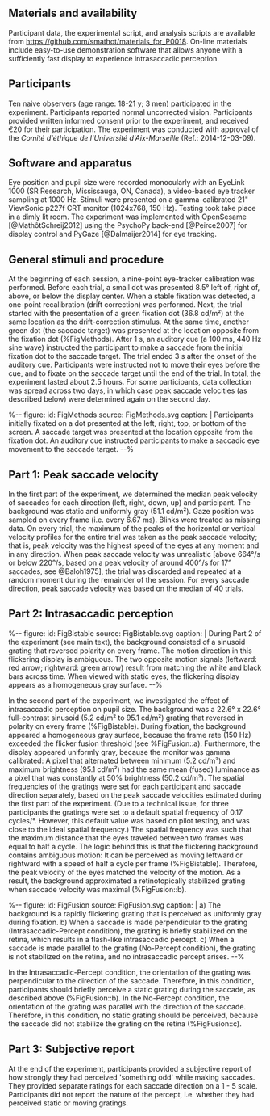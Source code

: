 ## Materials and availability

Participant data, the experimental script, and analysis scripts are available from <https://github.com/smathot/materials_for_P0018>. On-line materials include easy-to-use demonstration software that allows anyone with a sufficiently fast display to experience intrasaccadic perception.

## Participants

Ten naive observers (age range: 18-21 y; 3 men) participated in the experiment. Participants reported normal uncorrected vision. Participants provided written informed consent prior to the experiment, and received €20 for their participation. The experiment was conducted with approval of the *Comité d'éthique de l'Université d'Aix-Marseille* (Ref.: 2014-12-03-09).

## Software and apparatus

Eye position and pupil size were recorded monocularly with an EyeLink 1000 (SR Research, Mississauga, ON, Canada), a video-based eye tracker sampling at 1000 Hz. Stimuli were presented on a gamma-calibrated 21" ViewSonic p227f CRT monitor (1024x768, 150 Hz). Testing took take place in a dimly lit room. The experiment was implemented with OpenSesame [@MathôtSchreij2012] using the PsychoPy back-end [@Peirce2007] for display control and PyGaze [@Dalmaijer2014] for eye tracking.

## General stimuli and procedure

At the beginning of each session, a nine-point eye-tracker calibration was performed. Before each trial, a small dot was presented 8.5° left of, right of, above, or below the display center. When a stable fixation was detected, a one-point recalibration (drift correction) was performed. Next, the trial started with the presentation of a green fixation dot (36.8 cd/m²) at the same location as the drift-correction stimulus. At the same time, another green dot (the saccade target) was presented at the location opposite from the fixation dot (%FigMethods). After 1 s, an auditory cue (a 100 ms, 440 Hz sine wave) instructed the participant to make a saccade from the initial fixation dot to the saccade target. The trial ended 3 s after the onset of the auditory cue. Participants were instructed not to move their eyes before the cue, and to fixate on the saccade target until the end of the trial. In total, the experiment lasted about 2.5 hours. For some participants, data collection was spread across two days, in which case peak saccade velocities (as described below) were determined again on the second day.

%--
figure:
 id: FigMethods
 source: FigMethods.svg
 caption: |
  Participants initially fixated on a dot presented at the left, right, top, or bottom of the screen. A saccade target was presented at the location opposite from the fixation dot. An auditory cue instructed participants to make a saccadic eye movement to the saccade target.
--%

## Part 1: Peak saccade velocity

In the first part of the experiment, we determined the median peak velocity of saccades for each direction (left, right, down, up) and participant. The background was static and uniformly gray (51.1 cd/m²). Gaze position was sampled on every frame (i.e. every 6.67 ms). Blinks were treated as missing data. On every trial, the maximum of the peaks of the horizontal or vertical velocity profiles for the entire trial was taken as the peak saccade velocity; that is, peak velocity was the highest speed of the eyes at any moment and in any direction. When peak saccade velocity was unrealistic [above 664°/s or below 220°/s, based on a peak velocity of around 400°/s for 17° saccades, see @Baloh1975], the trial was discarded and repeated at a random moment during the remainder of the session. For every saccade direction, peak saccade velocity was based on the median of 40 trials.

## Part 2: Intrasaccadic perception

%--
figure:
 id: FigBistable
 source: FigBistable.svg
 caption: |
  During Part 2 of the experiment (see main text), the background consisted of a sinusoid grating that reversed polarity on every frame. The motion direction in this flickering display is ambiguous. The two opposite motion signals (leftward: red arrow; rightward: green arrow) result from matching the white and black bars across time. When viewed with static eyes, the flickering display appears as a homogeneous gray surface.
--%

In the second part of the experiment, we investigated the effect of intrasaccadic perception on pupil size. The background was a 22.6° x 22.6° full-contrast sinusoid (5.2 cd/m² to 95.1 cd/m²) grating that reversed in polarity on every frame (%FigBistable). During fixation, the background appeared a homogeneous gray surface, because the frame rate (150 Hz) exceeded the flicker fusion threshold (see %FigFusion::a). Furthermore, the display appeared uniformly gray, because the monitor was gamma calibrated: A pixel that alternated between minimum (5.2 cd/m²) and maximum brightness (95.1 cd/m²) had the same mean (fused) luminance as a pixel that was constantly at 50% brightness (50.2 cd/m²). The spatial frequencies of the gratings were set for each participant and saccade direction separately, based on the peak saccade velocities estimated during the first part of the experiment. (Due to a technical issue, for three participants the gratings were set to a default spatial frequency of 0.17 cycles/°. However, this default value was based on pilot testing, and was close to the ideal spatial frequency.) The spatial frequency was such that the maximum distance that the eyes traveled between two frames was equal to half a cycle. The logic behind this is that the flickering background contains ambiguous motion: It can be perceived as moving leftward or rightward with a speed of half a cycle per frame (%FigBistable). Therefore, the peak velocity of the eyes matched the velocity of the motion. As a result, the background approximated a retinotopically stabilized grating when saccade velocity was maximal (%FigFusion::b).

%--
figure:
 id: FigFusion
 source: FigFusion.svg
 caption: |
  a) The background is a rapidly flickering grating that is perceived as uniformly gray during fixation. b) When a saccade is made perpendicular to the grating (Intrasaccadic-Percept condition), the grating is briefly stabilized on the retina, which results in a flash-like intrasaccadic percept. c) When a saccade is made parallel to the grating (No-Percept condition), the grating is not stabilized on the retina, and no intrasaccadic percept arises.
--%

In the Intrasaccadic-Percept condition, the orientation of the grating was perpendicular to the direction of the saccade. Therefore, in this condition, participants should briefly perceive a static grating during the saccade, as described above (%FigFusion::b). In the No-Percept condition, the orientation of the grating was parallel with the direction of the saccade. Therefore, in this condition, no static grating should be perceived, because the saccade did not stabilize the grating on the retina (%FigFusion::c).

## Part 3: Subjective report

At the end of the experiment, participants provided a subjective report of how strongly they had perceived 'something odd' while making saccades. They provided separate ratings for each saccade direction on a 1 - 5 scale. Participants did not report the nature of the percept, i.e. whether they had perceived static or moving gratings.
